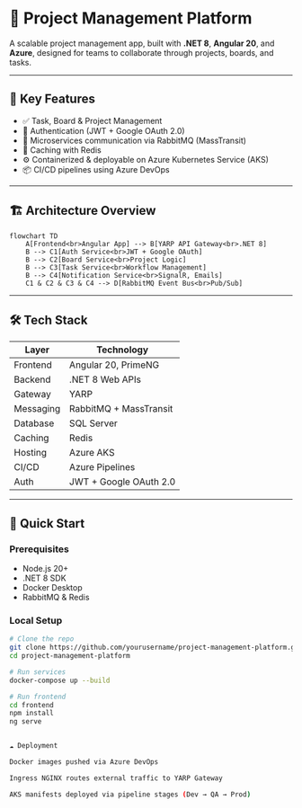 # 🧩 Project Management Platform

A scalable project management app, built with **.NET 8**, **Angular 20**, and **Azure**, designed for teams to collaborate through projects, boards, and tasks.

---

## 🚀 Key Features

- ✅ Task, Board & Project Management  
- 🔐 Authentication (JWT + Google OAuth 2.0)  
- 📨 Microservices communication via RabbitMQ (MassTransit)  
- 🧠 Caching with Redis  
- ⚙️ Containerized & deployable on Azure Kubernetes Service (AKS)  
- 📦 CI/CD pipelines using Azure DevOps  

---

## 🏗️ Architecture Overview
```mermaid
flowchart TD
    A[Frontend<br>Angular App] --> B[YARP API Gateway<br>.NET 8]
    B --> C1[Auth Service<br>JWT + Google OAuth]
    B --> C2[Board Service<br>Project Logic]
    B --> C3[Task Service<br>Workflow Management]
    B --> C4[Notification Service<br>SignalR, Emails]
    C1 & C2 & C3 & C4 --> D[RabbitMQ Event Bus<br>Pub/Sub]
```
---

## 🛠️ Tech Stack

| Layer | Technology |
|-------|-------------|
| Frontend | Angular 20, PrimeNG |
| Backend | .NET 8 Web APIs |
| Gateway | YARP |
| Messaging | RabbitMQ + MassTransit |
| Database | SQL Server |
| Caching | Redis |
| Hosting | Azure AKS |
| CI/CD | Azure Pipelines |
| Auth | JWT + Google OAuth 2.0 |

---

## 🧰 Quick Start

### Prerequisites
- Node.js 20+  
- .NET 8 SDK  
- Docker Desktop  
- RabbitMQ & Redis  

### Local Setup
```bash
# Clone the repo
git clone https://github.com/yourusername/project-management-platform.git
cd project-management-platform

# Run services
docker-compose up --build

# Run frontend
cd frontend
npm install
ng serve


☁️ Deployment

Docker images pushed via Azure DevOps

Ingress NGINX routes external traffic to YARP Gateway

AKS manifests deployed via pipeline stages (Dev → QA → Prod)
